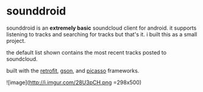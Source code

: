 # sounddroid

sounddroid is an **extremely basic** soundcloud client for android. it supports listening to tracks and searching for tracks but that's it. i built this as a small project.

the default list shown contains the most recent tracks posted to soundcloud.

built with the [retrofit](http://square.github.io/retrofit/), [gson](https://code.google.com/p/google-gson/), and [picasso](http://square.github.io/picasso/) frameworks.

![image](http://i.imgur.com/28U3pCH.png =298x500)